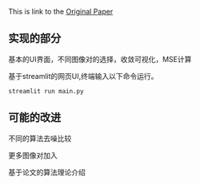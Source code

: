This is link to the [Original Paper](http://www.cse.cuhk.edu.hk/%7Eleojia/projects/motion_deblurring/index.html)

## 实现的部分

基本的UI界面，不同图像对的选择，收敛可视化，MSE计算

基于streamlit的网页UI,终端输入以下命令运行。

~~~
streamlit run main.py
~~~

## 可能的改进

不同的算法去噪比较

更多图像对加入

基于论文的算法理论介绍
